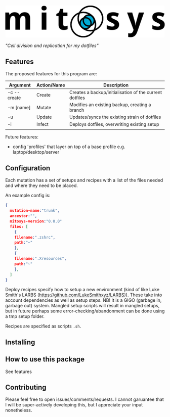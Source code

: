 
![mitosys](./logo512.png)

_"Cell division and replication for my dotfiles"_

## Features

The proposed features for this program are:

| Argument    | Action/Name | Description                                             |
|-------------|-------------|---------------------------------------------------------|
| -c --create | Create      | Creates a backup/initialisation of the current dotfiles |
| -m [name]   | Mutate      | Modifies an existing backup, creating a branch          |
| -u          | Update      | Updates/syncs the existing strain of dotfiles           |
| -i          | Infect      | Deploys dotfiles, overwriting existing setup            |
|             |             |                                                         |

Future features:

+ config 'profiles' that layer on top of a base profile e.g.
  laptop/desktop/server

## Configuration

Each mutation has a set of setups and recipes with a list of the files needed and where they need to be placed.

An example config is:

``` json
{
  mutation-name:"trunk",
  ancestor:"",
  mitosys-version:"0.0.0"
  files: [
    {
    filename:".zshrc",
    path:"~"
    },
    {
    filename:".Xresources",
    path:"~"
    },
  ]
}
```

Deploy recipes specify how to setup a new environment (kind of like Luke Smith's
LARBS (https://github.com/LukeSmithxyz/LARBS)).  These take into account
dependencies as well as setup steps. NB! It is a GIGO (garbage in, garbage out)
system. Mangled setup scripts will result in mangled setups, but in future
perhaps some error-checking/abandonment can be done using a tmp setup folder.

Recipes are specified as scripts `.sh`.

## Installing

## How to use this package

See features

## Contributing

Please feel free to open issues/comments/requests. I cannot garuantee that I
will be super-actively developing this, but I appreciate your input nonetheless.
